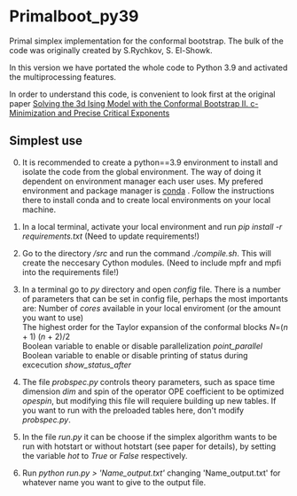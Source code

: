 # Primalboot_py39
Primal simplex implementation for the conformal bootstrap. The bulk of the code was originally created by S.Rychkov, S. El-Showk. 

In this version we have portated the whole code to Python 3.9 and activated the multiprocessing features. 

In order to understand this code, is convenient to look first at the original paper [Solving the 3d Ising Model with the Conformal Bootstrap II. c-Minimization and Precise Critical Exponents](https://arxiv.org/pdf/1403.4545.pdf)

## Simplest use

0. It is recommended to create a python==3.9 environment to install and isolate the code from the global environment.  The way of doing it dependent on environment manager each user uses. My prefered environment and package manager is [conda](https://docs.conda.io/projects/conda/en/latest/index.html) . Follow the instructions there to install conda and to create local environments on your local machine. 

1. In a local terminal, activate your local environment and run *pip install -r requirements.txt* (Need to update requirements!)

2. Go to the directory */src* and run the command *./compile.sh*. This will create the neccesary Cython modules. (Need to include mpfr and mpfi into the requirements file!)

3. In a terminal go to  *py* directory and open *config* file. There is a number of parameters that can be set in config file, perhaps the most importants are: 
Number of *cores*  available in your local enviroment (or the amount you want to use) \
The highest order for the Taylor expansion of the conformal blocks *N*=(*n* + 1) (*n* + 2)/2 \
Boolean variable to enable or disable parallelization *point_parallel* \
Boolean variable to enable or disable printing of status during excecution *show_status_after*

4. The file *probspec.py* controls theory parameters, such as space time dimension *dim* and spin of the operator OPE coefficient to be optimized *opespin*, but modifying this file will requiere building up new tables. If you want to run with the preloaded tables here, don't modify  *probspec.py*.

5. In the file *run.py* it can be choose if the simplex algorithm wants to be run with hotstart or without hotstart (see paper for details), by setting the variable *hot* to *True* or *False* respectively.

6. Run *python run.py > 'Name_output.txt'* changing 'Name_output.txt' for whatever name you want to give to the output file.


